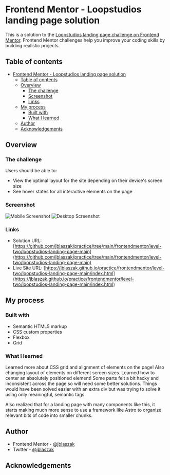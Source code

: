 # Frontend Mentor - Loopstudios landing page solution

This is a solution to the [Loopstudios landing page challenge on Frontend Mentor](https://www.frontendmentor.io/challenges/loopstudios-landing-page-N88J5Onjw). Frontend Mentor challenges help you improve your coding skills by building realistic projects.

## Table of contents

- [Frontend Mentor - Loopstudios landing page solution](#frontend-mentor---loopstudios-landing-page-solution)
  - [Table of contents](#table-of-contents)
  - [Overview](#overview)
    - [The challenge](#the-challenge)
    - [Screenshot](#screenshot)
    - [Links](#links)
  - [My process](#my-process)
    - [Built with](#built-with)
    - [What I learned](#what-i-learned)
  - [Author](#author)
  - [Acknowledgements](#acknowledgements)

## Overview

### The challenge

Users should be able to:

- View the optimal layout for the site depending on their device's screen size
- See hover states for all interactive elements on the page

### Screenshot

![Mobile Screenshot](./screenshot-mobile.png)
![Desktop Screenshot](./screenshot-desktop.PNG)

### Links

- Solution URL: [https://github.com/jblaszak/practice/tree/main/frontendmentor/level-two/loopstudios-landing-page-main](https://github.com/jblaszak/practice/tree/main/frontendmentor/level-two/loopstudios-landing-page-main)
- Live Site URL: [https://jblaszak.github.io/practice/frontendmentor/level-two/loopstudios-landing-page-main/index.html](https://jblaszak.github.io/practice/frontendmentor/level-two/loopstudios-landing-page-main/index.html)

## My process

### Built with

- Semantic HTML5 markup
- CSS custom properties
- Flexbox
- Grid

### What I learned

Learned more about CSS grid and alignment of elements on the page! Also changing layout of elements on different screen sizes. Learned how to center an absolutely positioned element! Some parts felt a bit hacky and inconsistent across the page so will need some better solutions. Things would have been solved easier with an extra div but was trying to solve it using only meaningful, semantic tags.

Also realized that for a landing page with many components like this, it starts making much more sense to use a framework like Astro to organize relevant bits of code into smaller chunks.

## Author

- Frontend Mentor - [@jblaszak](https://www.frontendmentor.io/profile/jblaszak)
- Twitter - [@jblaszak](https://www.twitter.com/jblaszak)

## Acknowledgements
